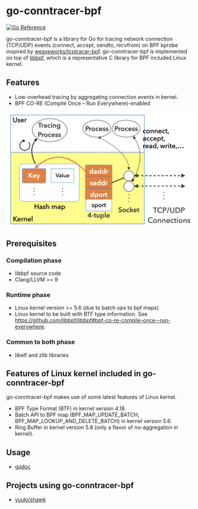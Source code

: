 # go-conntracer-bpf

[![Go Reference](https://pkg.go.dev/badge/github.com/yuuki/go-conntracer-bpf.svg)](https://pkg.go.dev/github.com/yuuki/go-conntracer-bpf)

go-conntracer-bpf is a library for Go for tracing network connection (TCP/UDP) events (connect, accept, sendto, recvfrom) on BPF kprobe inspired by [weaveworks/tcptracer-bpf](https://github.com/weaveworks/tcptracer-bpf). go-conntracer-bpf is implemented on top of [libbpf](https://github.com/libbpf/libbpf), which is a representative C library for BPF included Linux kernel.

## Features

- Low-overhead tracing by aggregating connection events in kernel.
- BPF CO-RE (Compile Once – Run Everywhere)-enabled

![Flow events aggregation in kernel](./docs/images/aggregation.png "aggregation")

## Prerequisites

### Compilation phase

- libbpf source code
- Clang/LLVM >= 9

### Runtime phase

- Linux kernel version >= 5.6 (due to batch ops to bpf maps)
- Linux kernel to be built with BTF type information. See <https://github.com/libbpf/libbpf#bpf-co-re-compile-once--run-everywhere>.

### Common to both phase

- libelf and zlib libraries

## Features of Linux kernel included in go-conntracer-bpf

go-conntracer-bpf makes use of some latest features of Linux kernel.

- BPF Type Format (BTF)	in kernel version 4.18.
- Batch API to BPF map (BPF_MAP_UPDATE_BATCH, BPF_MAP_LOOKUP_AND_DELETE_BATCH) in kernel version 5.6.
- Ring Buffer in kernel version 5.8 (only a flavor of no-aggregation in kernel).

## Usage

- [godoc](https://godoc.org/github.com/yuuki/go-conntracer-bpf)

## Projects using go-conntracer-bpf

- [yuuki/shawk](https://github.com/yuuki/shawk)
